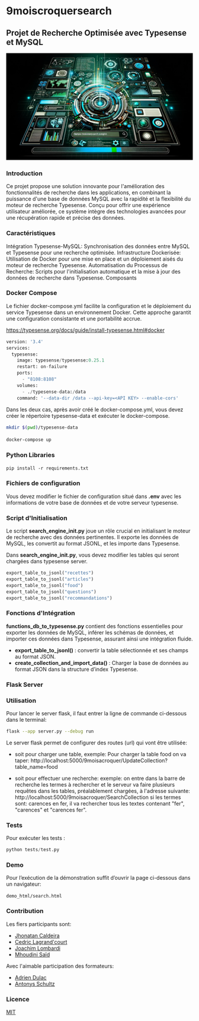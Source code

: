 # 9moiscroquersearch
## Projet de Recherche Optimisée avec Typesense et MySQL

![Moteur de recherche](Images/engine.png)


### Introduction
Ce projet propose une solution innovante pour l'amélioration des fonctionnalités de recherche dans les applications, en combinant la puissance d'une base de données MySQL avec la rapidité et la flexibilité du moteur de recherche Typesense. Conçu pour offrir une expérience utilisateur améliorée, ce système intègre des technologies avancées pour une récupération rapide et précise des données.

### Caractéristiques
Intégration Typesense-MySQL: Synchronisation des données entre MySQL et Typesense pour une recherche optimisée.
Infrastructure Dockerisée: Utilisation de Docker pour une mise en place et un déploiement aisés du moteur de recherche Typesense.
Automatisation du Processus de Recherche: Scripts pour l'initialisation automatique et la mise à jour des données de recherche dans Typesense.
Composants

### Docker Compose
Le fichier docker-compose.yml facilite la configuration et le déploiement du service Typesense dans un environnement Docker. Cette approche garantit une configuration consistante et une portabilité accrue.

https://typesense.org/docs/guide/install-typesense.html#docker

```py
version: '3.4'
services:
  typesense:
    image: typesense/typesense:0.25.1
    restart: on-failure
    ports:
      - "8108:8108"
    volumes:
      - ./typesense-data:/data
    command: '--data-dir /data --api-key=<API KEY> --enable-cors'
```

Dans les deux cas, après avoir créé le docker-compose.yml, vous devez créer le répertoire typesense-data et exécuter le docker-compose.

```sh
mkdir $(pwd)/typesense-data

docker-compose up
```

### Python Libraries

```pip install -r requirements.txt```

### Fichiers de configuration
Vous devez modifier le fichier de configuration situé dans __.env__ avec les informations de votre base de données et de votre serveur typesense.

### Script d'Initialisation
Le script __search_engine_init.py__ joue un rôle crucial en initialisant le moteur de recherche avec des données pertinentes. Il exporte les données de MySQL, les convertit au format JSONL, et les importe dans Typesense.

Dans __search_engine_init.py__, vous devez modifier les tables qui seront chargées dans typesense server.

```py
export_table_to_jsonl("recettes")
export_table_to_jsonl("articles")
export_table_to_jsonl("food")
export_table_to_jsonl("questions")
export_table_to_jsonl("recommandations")
```

### Fonctions d'Intégration
__functions_db_to_typesense.py__ contient des fonctions essentielles pour exporter les données de MySQL, inférer les schémas de données, et importer ces données dans Typesense, assurant ainsi une intégration fluide.

- __export_table_to_jsonl()__ : convertir la table sélectionnée et ses champs au format JSON.
- __create_collection_and_import_data()__ : Charger la base de données au format JSON dans la structure d’index Typesense.

### Flask Server

### Utilisation
Pour lancer le server flask, il faut entrer la ligne de commande ci-dessous dans le terminal:
```sh
flask --app server.py --debug run
```
Le server flask permet de configurer des routes (url) qui vont être utilisée:

* soit pour charger une table,
exemple: 
Pour charger la table food on va taper:
http://localhost:5000/9moisacroquer/UpdateCollection?table_name=food

* soit pour effectuer une recherche:
exemple:
on entre dans la barre de recherche les termes à rechercher et le serveur va faire plusieurs requêtes dans les tables, préalablement chargées, à l'adresse suivante:
http://localhost:5000/9moisacroquer/SearchCollection
si les termes sont: carences en fer, il va rechercher tous les textes contenant "fer", "carences" et "carences fer".

### Tests
Pour exécuter les tests :

```py
python tests/test.py
```

### Demo
Pour l’exécution de la démonstration suffit d’ouvrir la page ci-dessous dans un navigateur:

``` demo_html/search.html ```

### Contribution
Les fiers participants sont:
* [Jhonatan Caldeira](https://github.com/JhonatanCaldeira)
* [Cedric Lagrand'court](https://github.com/Freeconcepteur)
* [Joachim Lombardi](https://github.com/JoachimLombardi)
* [Mhoudini Saïd](https://github.com/mhoudini)

Avec l'aimable participation des formateurs:
* [Adrien Dulac](https://github.com/dtrckd)
* [Antonys Schultz](https://github.com/DeVerMyst)

### Licence
[MIT](https://choosealicense.com/licenses/mit/)
